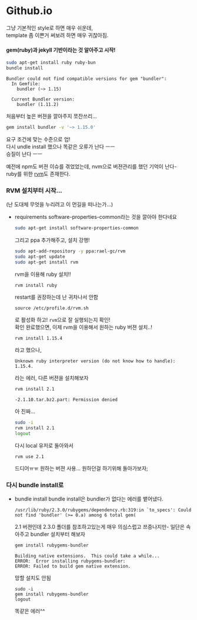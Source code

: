 # Github.io

그냥 기본적인 style로 하면 매우 쉬운데,<br>
template 좀 이쁜거 써보려 하면 매우 귀찮아짐.<br>

#### gem(ruby)과 jekyll 기반이라는 것 알아주고 시작!

```bash
sudo apt-get install ruby ruby-bun
bundle install
```

```err
Bundler could not find compatible versions for gem "bundler":
  In Gemfile:
    bundler (~> 1.15)

  Current Bundler version:
    bundler (1.11.2)
```

처음부터 높은 버젼을 깔아주지 쪼잔쓰리...

```bash
gem install bundler -v '~> 1.15.0'
```

요구 조건에 맞는 수준으로 업!<br>
다시 undle install 했으나 똑같은 오류가 난다 ㅡㅡ<br>
승질이 난다 ㅡㅡ<br>

예전에 npm도 버젼 이슈를 겪었었는데, nvm으로 버젼관리를 했던 기억이 난다-<br>
ruby를 위한 [rvm](https://stackoverflow.com/questions/4373128/how-do-i-activate-a-different-version-of-a-particular-gem)도 존재한다.<br>

### RVM 설치부터 시작...
(난 도대체 무엇을 누리려고 이 먼길을 떠나는가...)

- requirements
    software-properties-common라는 것을 깔아야 한다네요
    ```bash
    sudo apt-get install software-properties-common
    ```
   그리고 ppa 추가해주고, 설치 강행! 
    ```bash
    sudo apt-add-repository -y ppa:rael-gc/rvm
    sudo apt-get update
    sudo apt-get install rvm
    ```
    rvm을 이용해 ruby 설치!!
    ```bash
    rvm install ruby
    ```
    restart를 권장하는데 난 귀차나서 안함
    ```
    source /etc/profile.d/rvm.sh
    ```
    로 활성화 하고! `rvm`으로 잘 실행되는지 확인!<br>
    확인 완료했으면, 이제 rvm을 이용해서 원하는 ruby 버젼 설치..!
    ```
    rvm install 1.15.4
    ```
    라고 했으나, 
    ```err
    Unknown ruby interpreter version (do not know how to handle): 1.15.4.
    ```
    라는 에러, 다른 버젼을 설치해보자
    ```bash
    rvm install 2.1
    ```
    ```err
    -2.1.10.tar.bz2.part: Permission denied
    ```
    아 진짜...
    ```bash
    sudo -i
    rvm install 2.1
    logout
    ```
    다시 local 유저로 돌아와서
    ```
    rvm use 2.1
    ```
    드디어ㅠㅠ 원하는 버젼 사용... 원하던걸 하기위해 돌아가보자;

### 다시 bundle install로
- bundle install
    bundle install은 bundler가 없다는 에러를   뱉어냈다.
    ```err
    /usr/lib/ruby/2.3.0/rubygems/dependency.rb:319:in `to_specs': Could not find 'bundler' (>= 0.a) among 6 total gem(
    ```
    2.1 버젼인데 2.3.0 폴더를 참조하고있는게 매우 의심스럽고 쯔증나지만- 일단은 속아주고 bundler 설치부터 해보자
    ```bash
    gem install rubygems-bundler
    ```
    ```
    Building native extensions.  This could take a while...
    ERROR:  Error installing rubygems-bundler:
    ERROR: Failed to build gem native extension.
    ```
    망할 설치도 안됨
    ```
    sudo -i
    gem install rubygems-bundler
    logout
    ```
    똑같은 에러^^ 

